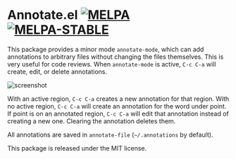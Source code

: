 Annotate.el [![MELPA][mi]][m] [![MELPA-STABLE][msi]][ms]
===========

[mi]: http://melpa.org/packages/annotate-badge.svg
[m]: http://melpa.org/#/annotate
[msi]: http://stable.melpa.org/packages/annotate-badge.svg
[ms]: http://stable.melpa.org/#/annotate

This package provides a minor mode `annotate-mode`, which can add annotations to arbitrary files without changing the files themselves. This is very useful for code reviews. When `annotate-mode` is active, `C-c C-a` will create, edit, or delete annotations. 

![screenshot](https://raw.githubusercontent.com/bastibe/annotate.el/master/example.png)

With an active region, `C-c C-a` creates a new annotation for that region. With no active region, `C-c C-a` will create an annotation for the word under point. If point is on an annotated region, `C-c C-a` will edit that annotation instead of creating a new one. Clearing the annotation deletes them.

All annotations are saved in `annotate-file` (`~/.annotations` by default).

This package is released under the MIT license.
